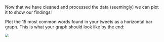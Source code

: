 Now that we have cleaned and processed the data (seemingly) we can plot it to show our findings! 
 
Plot the 15 most common words found in your tweets as a horizontal bar graph. This is what your graph should look like by the end:

<img src="./images/graph.png" style="zoom:67%;" />